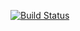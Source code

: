 [![Build Status](https://secure.travis-ci.org/cleggatt/gowest.png)](http://travis-ci.org/cleggatt/gowest)